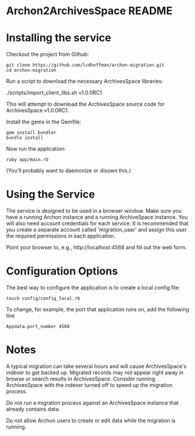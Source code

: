 Archon2ArchivesSpace README
================
# Installing the service

Checkout the project from Github:

    git clone https://github.com/lcdhoffman/archon-migration.git
    cd archon-migration

Run a script to download the necessary ArchivesSpace libraries:

./scripts/import\_client\_libs.sh v1.0.0RC1

This will attempt to download the ArchivesSpace source code for ArchivesSpace v1.0.0RC1.

Install the gems in the Gemfile:

    gem install bundler
    bundle install

Now run the application:

    ruby app/main.rb

(You'll probably want to daemonize or disown this.)

# Using the Service

The service is designed to be used in a browser window. Make sure you have a 
running Archon instance and a running ArchiveSpace instance. You will also need 
account credentials for each service. It is recommended that you create a 
separate account called 'migration_user' and assign this user the required 
permissions in each application.

Point your browser to, e.g.,  http://localhost:4568 and fill out the web form. 

# Configuration Options

The best way to configure the application is to create a local config file:

    touch config/config_local.rb

To change, for example, the port that application runs on, add the following
line

    Appdata.port_number 4568
    
# Notes

A typical migration can take several hours and will cause ArchivesSpace's 
indexer to get backed up. Migrated records may not appear right away in browse or search results in ArchivesSpace. Consider running ArchivesSpace with the indexer
turned off to speed up the migration process.

Do not run a migration process against an ArchivesSpace instance that already
contains data.

Do not allow Archon users to create or edit data while the migration is running.




